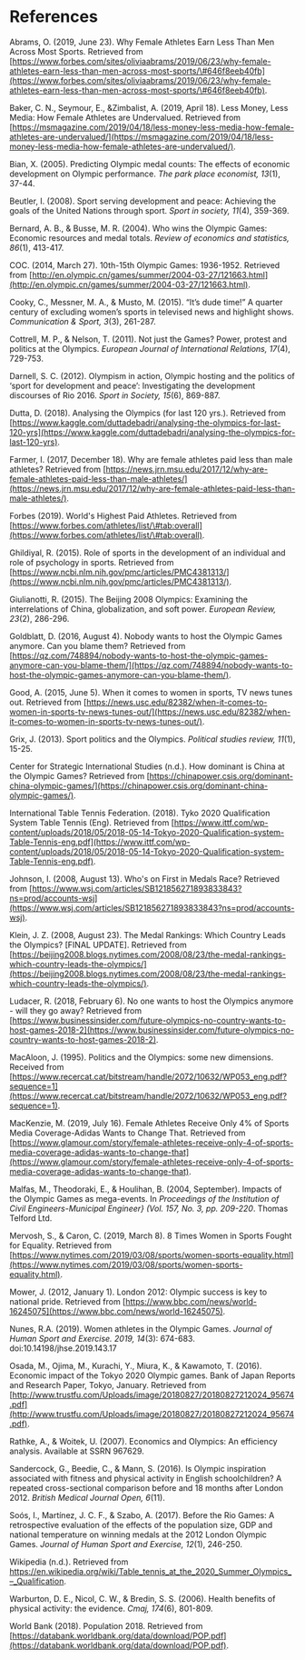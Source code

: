 # References

Abrams, O. (2019, June 23). Why Female Athletes Earn Less Than Men Across Most Sports. Retrieved from [https://www.forbes.com/sites/oliviaabrams/2019/06/23/why-female-athletes-earn-less-than-men-across-most-sports/\#646f8eeb40fb](https://www.forbes.com/sites/oliviaabrams/2019/06/23/why-female-athletes-earn-less-than-men-across-most-sports/\#646f8eeb40fb).

Baker, C. N., Seymour, E., \&Zimbalist, A. (2019, April 18). Less Money, Less Media: How Female Athletes are Undervalued. Retrieved from [https://msmagazine.com/2019/04/18/less-money-less-media-how-female-athletes-are-undervalued/](https://msmagazine.com/2019/04/18/less-money-less-media-how-female-athletes-are-undervalued/).

Bian, X. (2005). Predicting Olympic medal counts: The effects of economic development on Olympic performance. *The park place economist, 13*(1), 37-44. 

Beutler, I. (2008). Sport serving development and peace: Achieving the goals of the United Nations through sport. *Sport in society, 11*(4), 359-369.

Bernard, A. B., \& Busse, M. R. (2004). Who wins the Olympic Games: Economic resources and medal totals. *Review of economics and statistics, 86*(1), 413-417.

COC. (2014, March 27). 10th-15th Olympic Games: 1936-1952. Retrieved from [http://en.olympic.cn/games/summer/2004-03-27/121663.html](http://en.olympic.cn/games/summer/2004-03-27/121663.html). 

Cooky, C., Messner, M. A., \& Musto, M. (2015). “It’s dude time!” A quarter century of excluding women’s sports in televised news and highlight shows. *Communication \& Sport, 3*(3), 261-287.

Cottrell, M. P., & Nelson, T. (2011). Not just the Games? Power, protest and politics at the Olympics. *European Journal of International Relations, 17*(4), 729-753.

Darnell, S. C. (2012). Olympism in action, Olympic hosting and the politics of ‘sport for development and peace’: Investigating the development discourses of Rio 2016. *Sport in Society, 15*(6), 869-887.

Dutta, D. (2018). Analysing the Olympics (for last 120 yrs.). Retrieved from [https://www.kaggle.com/duttadebadri/analysing-the-olympics-for-last-120-yrs](https://www.kaggle.com/duttadebadri/analysing-the-olympics-for-last-120-yrs).

Farmer, I. (2017, December 18). Why are female athletes paid less than male athletes? Retrieved from [https://news.jrn.msu.edu/2017/12/why-are-female-athletes-paid-less-than-male-athletes/](https://news.jrn.msu.edu/2017/12/why-are-female-athletes-paid-less-than-male-athletes/).

Forbes (2019). World's Highest Paid Athletes. Retrieved from [https://www.forbes.com/athletes/list/\#tab:overall](https://www.forbes.com/athletes/list/\#tab:overall).

Ghildiyal, R. (2015). Role of sports in the development of an individual and role of psychology in sports. Retrieved from [https://www.ncbi.nlm.nih.gov/pmc/articles/PMC4381313/](https://www.ncbi.nlm.nih.gov/pmc/articles/PMC4381313/).

Giulianotti, R. (2015). The Beijing 2008 Olympics: Examining the interrelations of China, globalization, and soft power. *European Review, 23*(2), 286-296.

Goldblatt, D. (2016, August 4). Nobody wants to host the Olympic Games anymore. Can you blame them? Retrieved from [https://qz.com/748894/nobody-wants-to-host-the-olympic-games-anymore-can-you-blame-them/](https://qz.com/748894/nobody-wants-to-host-the-olympic-games-anymore-can-you-blame-them/).

Good, A. (2015, June 5). When it comes to women in sports, TV news tunes out. Retrieved from [https://news.usc.edu/82382/when-it-comes-to-women-in-sports-tv-news-tunes-out/](https://news.usc.edu/82382/when-it-comes-to-women-in-sports-tv-news-tunes-out/).

Grix, J. (2013). Sport politics and the Olympics. *Political studies review, 11*(1), 15-25.

Center for Strategic International Studies (n.d.). How dominant is China at the Olympic Games? Retrieved from [https://chinapower.csis.org/dominant-china-olympic-games/](https://chinapower.csis.org/dominant-china-olympic-games/).

International Table Tennis Federation. (2018). Tyko 2020 Qualification System Table Tennis (Eng). Retrieved from [https://www.ittf.com/wp-content/uploads/2018/05/2018-05-14-Tokyo-2020-Qualification-system-Table-Tennis-eng.pdf](https://www.ittf.com/wp-content/uploads/2018/05/2018-05-14-Tokyo-2020-Qualification-system-Table-Tennis-eng.pdf).

Johnson, I. (2008, August 13). Who's on First in Medals Race? Retrieved from [https://www.wsj.com/articles/SB121856271893833843?ns=prod/accounts-wsj](https://www.wsj.com/articles/SB121856271893833843?ns=prod/accounts-wsj).

Klein, J. Z. (2008, August 23). The Medal Rankings: Which Country Leads the Olympics? [FINAL UPDATE]. Retrieved from [https://beijing2008.blogs.nytimes.com/2008/08/23/the-medal-rankings-which-country-leads-the-olympics/](https://beijing2008.blogs.nytimes.com/2008/08/23/the-medal-rankings-which-country-leads-the-olympics/).

Ludacer, R. (2018, February 6). No one wants to host the Olympics anymore - will they go away? Retrieved from [https://www.businessinsider.com/future-olympics-no-country-wants-to-host-games-2018-2](https://www.businessinsider.com/future-olympics-no-country-wants-to-host-games-2018-2).

MacAloon, J. (1995). Politics and the Olympics: some new dimensions. Received from [https://www.recercat.cat/bitstream/handle/2072/10632/WP053_eng.pdf?sequence=1](https://www.recercat.cat/bitstream/handle/2072/10632/WP053_eng.pdf?sequence=1).

MacKenzie, M. (2019, July 16). Female Athletes Receive Only 4\% of Sports Media Coverage-Adidas Wants to Change That. Retrieved from [https://www.glamour.com/story/female-athletes-receive-only-4-of-sports-media-coverage-adidas-wants-to-change-that](https://www.glamour.com/story/female-athletes-receive-only-4-of-sports-media-coverage-adidas-wants-to-change-that).

Malfas, M., Theodoraki, E., \& Houlihan, B. (2004, September). Impacts of the Olympic Games as mega-events. In *Proceedings of the Institution of Civil Engineers-Municipal Engineer} (Vol. 157, No. 3, pp. 209-220*. Thomas Telford Ltd.

Mervosh, S., \& Caron, C. (2019, March 8). 8 Times Women in Sports Fought for Equality. Retrieved from [https://www.nytimes.com/2019/03/08/sports/women-sports-equality.html](https://www.nytimes.com/2019/03/08/sports/women-sports-equality.html).

Mower, J. (2012, January 1). London 2012: Olympic success is key to national pride. Retrieved from [https://www.bbc.com/news/world-16245075](https://www.bbc.com/news/world-16245075).

Nunes, R.A. (2019). Women athletes in the Olympic Games. *Journal of Human Sport and Exercise. 2019, 14*(3): 674-683. doi:10.14198/jhse.2019.143.17

Osada, M., Ojima, M., Kurachi, Y., Miura, K., \& Kawamoto, T. (2016). Economic impact of the Tokyo 2020 Olympic games. Bank of Japan Reports and Research Paper, Tokyo, January. Retrieved from [http://www.trustfu.com/Uploads/image/20180827/20180827212024_95674.pdf](http://www.trustfu.com/Uploads/image/20180827/20180827212024_95674.pdf). 

Rathke, A., \& Woitek, U. (2007). Economics and Olympics: An efficiency analysis. Available at SSRN 967629.

Sandercock, G., Beedie, C., \& Mann, S. (2016). Is Olympic inspiration associated with fitness and physical activity in English schoolchildren? A repeated cross-sectional comparison before and 18 months after London 2012. *British Medical Journal Open, 6*(11).

Soós, I., Martínez, J. C. F., \& Szabo, A. (2017). Before the Rio Games: A retrospective evaluation of the effects of the population size, GDP and national temperature on winning medals at the 2012 London Olympic Games. *Journal of Human Sport and Exercise, 12*(1), 246-250.

Wikipedia (n.d.). Retrieved from https://en.wikipedia.org/wiki/Table_tennis_at_the_2020_Summer_Olympics_–_Qualification.

Warburton, D. E., Nicol, C. W., \& Bredin, S. S. (2006). Health benefits of physical activity: the evidence. *Cmaj, 174*(6), 801-809.

World Bank (2018). Population 2018. Retrieved from [https://databank.worldbank.org/data/download/POP.pdf](https://databank.worldbank.org/data/download/POP.pdf). 